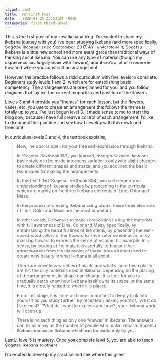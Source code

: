 ```yaml
---
layout: post
title:  My First Post
date:   2020-01-25 23:53:24 -0800
categories: first third-level
---
```

This is the first post of my new ikebana blog. I’m excited to share my ikebana journey with you! I’ve been studying ikebana (and more specifically, Sogetsu ikebana) since September, 2017. As I understand it, Sogetsu ikebana is a little new school and more avant garde than traditional ways of thinking about ikebana. You can use any type of material (though my experience has largely been with flowers), and there’s a lot of freedom in how and where you construct an arrangement.

However, the practice follows a rigid curriculum with five levels to complete. Beginners study levels 1 and 2, which are for establishing basic competency. The arrangements are pre-planned for you, and you follow diagrams that lay out the correct proportion and position of the flowers.

Levels 3 and 4 provide you “themes” for each lesson, but the flowers, vases, etc. you use to create an arrangement that follows the theme is totally up to you. I’ve just begun level 3. It made sense to me to start this blog now, because I have full creative control of each arrangement. I’d like to document this practice and see how I develop with this newfound freedom!

In curriculum levels 3 and 4, the textbook explains,
> Now, the door is open for your free self-expression through Ikebana.
>
> In ‘Sogetsu Textbook 1&2’, you learned, through *Kakeiho*, how one basic style can be made into many variations only with slight changes to create different shapes and space, and you acquired the basic techniques for making the arrangements.
>
> In this text titled ‘Sogetsu Textbook 3&4’, you will deepen your understanding of Ikebana studies by proceeding to the curricula which are mainly on the three Ikebana elements of Line, Color and Mass.
>
> In the process of creating Ikebana using plants, these three elements of Line, Color and Mass are the most important.
>
> In other words, Ikebana is to make compositions using the materials with full awareness of Line, Color and Mass, specifically, by emphasizing the beautiful lines of the stems, by presenting the well-coordinated colors of the flowers for their color combination, or by massing flowers to express the sense of volume, for example. In a sense, by looking at the materials carefully, to find out their attractiveness from the viewpoint of these three elements and to create new beauty in what Ikebana is all about.
>
> There are countless varieties of plants and what’s more fresh plants are not the only materials used in Ikebana. Depending on the placing of the arrangement, its shape can change. It is time for you to gradually get to know how Ikebana itself owns its space, at the same time, it is closely related to where it is placed.
>
> From this stage, it is more and more important to deeply look into yourself as you study further. By repeatedly asking yourself, ‘What do I like most?’ ‘What do I want to express and how?’, your Ikebana world will open up.
>
> There is no such thing as only one ‘Answer’ in Ikebana. The answers can be as many as the number of people who make Ikebana. Sogetsu Ikebana means an Ikebana which can be made only by you.

Lastly, level 5 is mastery. Once you complete level 5, you are able to teach Sogetsu ikebana to others.

I’m excited to develop my practice and see where this goes!